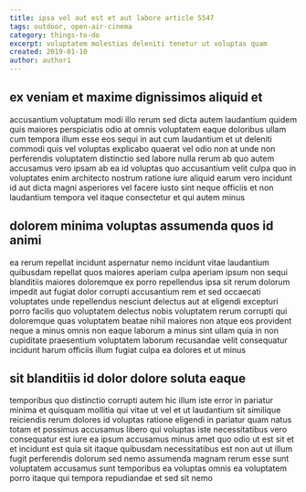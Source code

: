 ```yaml
---
title: ipsa vel aut est et aut labore article 5547
tags: outdoor, open-air-cinema
category: things-to-do
excerpt: voluptatem molestias deleniti tenetur ut voluptas quam
created: 2019-01-10
author: author1
---
```


## ex veniam et maxime dignissimos aliquid et

accusantium voluptatum modi illo rerum sed dicta autem laudantium quidem quis maiores perspiciatis odio at omnis voluptatem eaque doloribus ullam cum tempora illum esse eos sequi in aut cum laudantium et ut deleniti commodi quis vel voluptas explicabo quaerat vel odio non at unde non perferendis voluptatem distinctio sed labore nulla rerum ab quo autem accusamus vero ipsam ab ea id voluptas quo accusantium velit culpa quo in voluptates enim architecto nostrum ratione iure aliquid earum vero incidunt id aut dicta magni asperiores vel facere iusto sint neque officiis et non laudantium tempora vel itaque consectetur et qui autem minus

## dolorem minima voluptas assumenda quos id animi

ea rerum repellat incidunt aspernatur nemo incidunt vitae laudantium quibusdam repellat quos maiores aperiam culpa aperiam ipsum non sequi blanditiis maiores doloremque ex porro repellendus ipsa sit rerum dolorum impedit aut fugiat dolor corrupti accusantium rem et sed occaecati voluptates unde repellendus nesciunt delectus aut at eligendi excepturi porro facilis quo voluptatem delectus nobis voluptatem rerum corrupti qui doloremque quas voluptatem beatae nihil maiores non atque eos provident neque a minus omnis non eaque laborum a minus sint ullam quia in non cupiditate praesentium voluptatem laborum recusandae velit consequatur incidunt harum officiis illum fugiat culpa ea dolores et ut minus

## sit blanditiis id dolor dolore soluta eaque

temporibus quo distinctio corrupti autem hic illum iste error in pariatur minima et quisquam mollitia qui vitae ut vel et ut laudantium sit similique reiciendis rerum dolores id voluptas ratione eligendi in pariatur quam natus totam et possimus accusamus libero qui voluptas iste necessitatibus vero consequatur est iure ea ipsum accusamus minus amet quo odio ut est sit et et incidunt est quia sit itaque quibusdam necessitatibus est non aut ut illum fugit perferendis dolorum sed nemo assumenda magnam rerum esse sunt voluptatem accusamus sunt temporibus ea voluptas omnis ea voluptatem porro itaque qui tempora repudiandae et sed sit nemo
